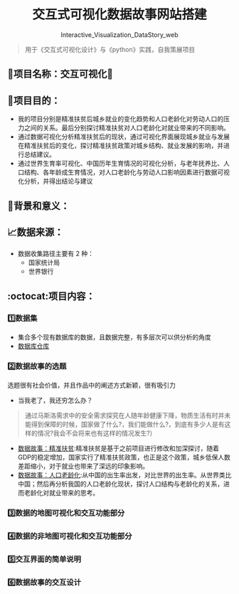 <div align="center">
  <h1>交互式可视化数据故事网站搭建</h1>
  <p>Interactive_Visualization_DataStory_web</p>
</div>

> 用于《交互式可视化设计》与《python》实践，自我策展项目

## :pushpin:项目名称：交互可视化:pushpin:

## :paperclip:项目目的：
 - 我的项目分别是精准扶贫后城乡就业的变化趋势和人口老龄化对劳动人口的压力之间的关系。最后分别探讨精准扶贫对人口老龄化对就业带来的不同影响。
 - 通过数据可视化分析精准扶贫后的现状，通过可视化界面展现城乡就业与发展在精准扶贫后的变化，探讨精准扶贫政策对城乡结构、就业发展的影响，并进行总结建议。
 - 通过世界生育率可视化、中国历年生育情况的可视化分析，与老年抚养比、人口结构、各年龄成生育情况，对人口老龄化与劳动人口影响因素进行数据可视化分析，并得出结论与建议
 

## :pencil:背景和意义：

## :chart_with_upwards_trend:数据来源：
- 数据收集路径主要有 2 种：
	- 国家统计局
	- 世界银行
 
## :octocat:项目内容：
### :one:数据集
- 集合多个现有数据库的数据，且数据完整，有多层次可以供分析的角度
- [数据库仓库]()

### :two:数据故事的选题
选题很有社会价值，并且作品中的阐述方式新颖，很有吸引力
- 当我老了，我还穷怎么办？
>通过马斯洛需求中的安全需求探究在人随年龄健康下降，物质生活有时并未能得到保障的时候，国家做了什么?，我们能做什么?，到底有多少人是有这样的情况?我会不会将来也有这样的情况发生?）
- [数据故事：精准扶贫](http://zxpzxp.cn/fpgy):精准扶贫是基于之前项目进行修改和加深探讨，随着GDP的稳定增加，国家实行了精准扶贫政策，也正是这个政策，城乡低保人数差距缩小，对于就业也带来了深远的印象影响。
- [数据故事：人口老龄化](http://zxpzxp.cn/word):从中国的出生率出发，对比世界的出生率。从世界类比中国；然后再分析我国的人口老龄化现状，探讨人口结构与老龄化的关系，进而老龄化对就业带来的思考。

### :three:数据的地图可视化和交互功能部分
### :four:数据的非地图可视化和交互功能部分
### :five:交互界面的简单说明
### :six:数据故事的交互设计